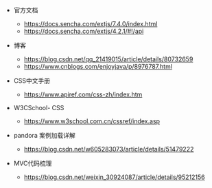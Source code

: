 - 官方文档
	- https://docs.sencha.com/extjs/7.4.0/index.html
	- https://docs.sencha.com/extjs/4.2.1/#!/api

- 博客
	- https://blog.csdn.net/qq_21419015/article/details/80732659
	- https://www.cnblogs.com/enjoyjava/p/8976787.html

- CSS中文手册
	- https://www.apiref.com/css-zh/index.htm
	
- W3CSchool- CSS
	- https://www.w3school.com.cn/cssref/index.asp
	
- pandora 案例加载详解
	- https://blog.csdn.net/w605283073/article/details/51479222
- MVC代码梳理
	- https://blog.csdn.net/weixin_30924087/article/details/95212156